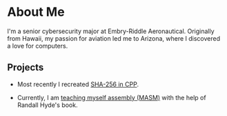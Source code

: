# About Me
I'm a senior cybersecurity major at Embry-Riddle Aeronautical. Originally from Hawaii, my passion for aviation led me to Arizona, where I discovered a love for computers.

## Projects
* Most recently I recreated [SHA-256 in CPP](https://github.com/BurritoBlankets/SHA256).

* Currently, I am [teaching myself assembly (MASM)](https://github.com/BurritoBlankets/Learning-Assembly) with the help of Randall Hyde's book.
